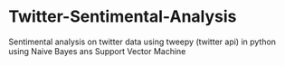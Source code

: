 # Twitter-Sentimental-Analysis
Sentimental analysis on twitter data using tweepy (twitter api) in python using Naive Bayes ans Support Vector Machine
